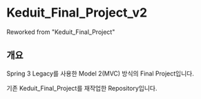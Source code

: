 # Keduit_Final_Project_v2
Reworked from "Keduit_Final_Project"

## 개요
Spring 3 Legacy를 사용한 Model 2(MVC) 방식의 Final Project입니다.

기존 Keduit_Final_Project를 재작업한 Repository입니다.

